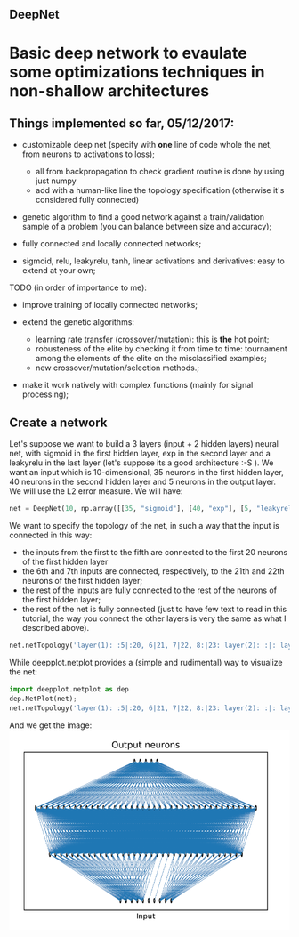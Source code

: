 ## DeepNet
# Basic deep network to evaulate some optimizations techniques in non-shallow architectures

## Things implemented so far, 05/12/2017: ##

- customizable deep net (specify with **one** line of code whole the net, from neurons to activations to loss);
  - all from backpropagation to check gradient routine is done by using just numpy
  - add with a human-like line the topology specification (otherwise it's considered fully connected)

- genetic algorithm to find a good network against a train/validation sample of a problem (you can balance between size and accuracy);

- fully connected and locally connected networks;

- sigmoid, relu, leakyrelu, tanh, linear activations and derivatives: easy to extend at your own;


TODO (in order of importance to me):

- improve training of locally connected networks;

- extend the genetic algorithms:
  - learning rate transfer (crossover/mutation): this is **the** hot point;
  - robusteness of the elite by checking it from time to time: tournament among the elements of the elite on the misclassified examples;
  - new crossover/mutation/selection methods.;

- make it work natively with complex functions (mainly for signal processing);

## Create a network ##
Let's suppose we want to build a 3 layers (input + 2 hidden layers) neural net, with sigmoid in the first hidden layer,
exp in the second layer and a leakyrelu in the last layer (let's suppose its a good architecture :-S ). We want an input which is 
10-dimensional, 35 neurons in the first hidden layer, 40 neurons in the second hidden layer and 5 neurons in the output layer.
We will use the L2 error measure.
We will have:
```python
net = DeepNet(10, np.array([[35, "sigmoid"], [40, "exp"], [5, "leakyrelu"]]), "L2");
```

We want to specify the topology of the net, in such a way that the input is connected in this way:
- the inputs from the first to the fifth are connected to the first 20 neurons of the first hidden layer
- the 6th and 7th inputs are connected, respectively, to the 21th and 22th neurons of the first hidden layer; 
- the rest of the inputs are fully connected to the rest of the neurons of the first hidden layer;
- the rest of the net is fully connected (just to have few text to read in this tutorial, the way you connect the other layers is very the same as what I described above).
```python
net.netTopology('layer(1): :5|:20, 6|21, 7|22, 8:|23: layer(2): :|: layer(3): :|:'); 
```

While deepplot.netplot provides a (simple and rudimental) way to visualize the net:
```python
import deepplot.netplot as dep
dep.NetPlot(net);
net.netTopology('layer(1): :5|:20, 6|21, 7|22, 8:|23: layer(2): :|: layer(3): :|:'); 
```

And we get the image:
![GitHub Logo](/images/plot_example.png)
